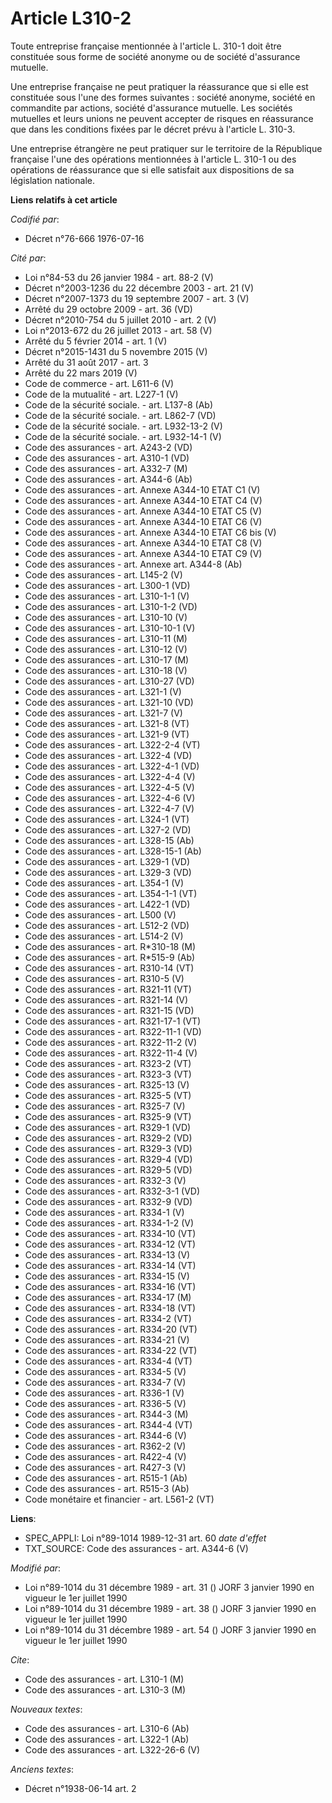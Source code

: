 # Article L310-2

Toute entreprise française mentionnée à l'article L. 310-1 doit être constituée sous forme de société anonyme ou de société
d'assurance mutuelle.

Une entreprise française ne peut pratiquer la réassurance que si elle est constituée sous l'une des formes suivantes :
société anonyme, société en commandite par actions, société d'assurance mutuelle. Les sociétés mutuelles et leurs unions ne
peuvent accepter de risques en réassurance que dans les conditions fixées par le décret prévu à l'article L. 310-3.

Une entreprise étrangère ne peut pratiquer sur le territoire de la République française l'une des opérations mentionnées à
l'article L. 310-1 ou des opérations de réassurance que si elle satisfait aux dispositions de sa législation nationale.

**Liens relatifs à cet article**

_Codifié par_:

  - Décret n°76-666 1976-07-16

_Cité par_:

  - Loi n°84-53 du 26 janvier 1984 - art. 88-2 (V)
  - Décret n°2003-1236 du 22 décembre 2003 - art. 21 (V)
  - Décret n°2007-1373 du 19 septembre 2007 - art. 3 (V)
  - Arrêté du 29 octobre 2009 - art. 36 (VD)
  - Décret n°2010-754 du 5 juillet 2010 - art. 2 (V)
  - Loi n°2013-672 du 26 juillet 2013 - art. 58 (V)
  - Arrêté du 5 février 2014 - art. 1 (V)
  - Décret n°2015-1431 du 5 novembre 2015 (V)
  - Arrêté du 31 août 2017 - art. 3
  - Arrêté du 22 mars 2019 (V)
  - Code de commerce - art. L611-6 (V)
  - Code de la mutualité - art. L227-1 (V)
  - Code de la sécurité sociale. - art. L137-8 (Ab)
  - Code de la sécurité sociale. - art. L862-7 (VD)
  - Code de la sécurité sociale. - art. L932-13-2 (V)
  - Code de la sécurité sociale. - art. L932-14-1 (V)
  - Code des assurances - art. A243-2 (VD)
  - Code des assurances - art. A310-1 (VD)
  - Code des assurances - art. A332-7 (M)
  - Code des assurances - art. A344-6 (Ab)
  - Code des assurances - art. Annexe A344-10 ETAT C1 (V)
  - Code des assurances - art. Annexe A344-10 ETAT C4 (V)
  - Code des assurances - art. Annexe A344-10 ETAT C5 (V)
  - Code des assurances - art. Annexe A344-10 ETAT C6 (V)
  - Code des assurances - art. Annexe A344-10 ETAT C6 bis (V)
  - Code des assurances - art. Annexe A344-10 ETAT C8 (V)
  - Code des assurances - art. Annexe A344-10 ETAT C9 (V)
  - Code des assurances - art. Annexe art. A344-8 (Ab)
  - Code des assurances - art. L145-2 (V)
  - Code des assurances - art. L300-1 (VD)
  - Code des assurances - art. L310-1-1 (V)
  - Code des assurances - art. L310-1-2 (VD)
  - Code des assurances - art. L310-10 (V)
  - Code des assurances - art. L310-10-1 (V)
  - Code des assurances - art. L310-11 (M)
  - Code des assurances - art. L310-12 (V)
  - Code des assurances - art. L310-17 (M)
  - Code des assurances - art. L310-18 (V)
  - Code des assurances - art. L310-27 (VD)
  - Code des assurances - art. L321-1 (V)
  - Code des assurances - art. L321-10 (VD)
  - Code des assurances - art. L321-7 (V)
  - Code des assurances - art. L321-8 (VT)
  - Code des assurances - art. L321-9 (VT)
  - Code des assurances - art. L322-2-4 (VT)
  - Code des assurances - art. L322-4 (VD)
  - Code des assurances - art. L322-4-1 (VD)
  - Code des assurances - art. L322-4-4 (V)
  - Code des assurances - art. L322-4-5 (V)
  - Code des assurances - art. L322-4-6 (V)
  - Code des assurances - art. L322-4-7 (V)
  - Code des assurances - art. L324-1 (VT)
  - Code des assurances - art. L327-2 (VD)
  - Code des assurances - art. L328-15 (Ab)
  - Code des assurances - art. L328-15-1 (Ab)
  - Code des assurances - art. L329-1 (VD)
  - Code des assurances - art. L329-3 (VD)
  - Code des assurances - art. L354-1 (V)
  - Code des assurances - art. L354-1-1 (VT)
  - Code des assurances - art. L422-1 (VD)
  - Code des assurances - art. L500 (V)
  - Code des assurances - art. L512-2 (VD)
  - Code des assurances - art. L514-2 (V)
  - Code des assurances - art. R*310-18 (M)
  - Code des assurances - art. R*515-9 (Ab)
  - Code des assurances - art. R310-14 (VT)
  - Code des assurances - art. R310-5 (V)
  - Code des assurances - art. R321-11 (VT)
  - Code des assurances - art. R321-14 (V)
  - Code des assurances - art. R321-15 (VD)
  - Code des assurances - art. R321-17-1 (VT)
  - Code des assurances - art. R322-11-1 (VD)
  - Code des assurances - art. R322-11-2 (V)
  - Code des assurances - art. R322-11-4 (V)
  - Code des assurances - art. R323-2 (VT)
  - Code des assurances - art. R323-3 (VT)
  - Code des assurances - art. R325-13 (V)
  - Code des assurances - art. R325-5 (VT)
  - Code des assurances - art. R325-7 (V)
  - Code des assurances - art. R325-9 (VT)
  - Code des assurances - art. R329-1 (VD)
  - Code des assurances - art. R329-2 (VD)
  - Code des assurances - art. R329-3 (VD)
  - Code des assurances - art. R329-4 (VD)
  - Code des assurances - art. R329-5 (VD)
  - Code des assurances - art. R332-3 (V)
  - Code des assurances - art. R332-3-1 (VD)
  - Code des assurances - art. R332-9 (VD)
  - Code des assurances - art. R334-1 (V)
  - Code des assurances - art. R334-1-2 (V)
  - Code des assurances - art. R334-10 (VT)
  - Code des assurances - art. R334-12 (VT)
  - Code des assurances - art. R334-13 (V)
  - Code des assurances - art. R334-14 (VT)
  - Code des assurances - art. R334-15 (V)
  - Code des assurances - art. R334-16 (VT)
  - Code des assurances - art. R334-17 (M)
  - Code des assurances - art. R334-18 (VT)
  - Code des assurances - art. R334-2 (VT)
  - Code des assurances - art. R334-20 (VT)
  - Code des assurances - art. R334-21 (V)
  - Code des assurances - art. R334-22 (VT)
  - Code des assurances - art. R334-4 (VT)
  - Code des assurances - art. R334-5 (V)
  - Code des assurances - art. R334-7 (V)
  - Code des assurances - art. R336-1 (V)
  - Code des assurances - art. R336-5 (V)
  - Code des assurances - art. R344-3 (M)
  - Code des assurances - art. R344-4 (VT)
  - Code des assurances - art. R344-6 (V)
  - Code des assurances - art. R362-2 (V)
  - Code des assurances - art. R422-4 (V)
  - Code des assurances - art. R427-3 (V)
  - Code des assurances - art. R515-1 (Ab)
  - Code des assurances - art. R515-3 (Ab)
  - Code monétaire et financier - art. L561-2 (VT)

**Liens**:

  - SPEC_APPLI: Loi n°89-1014 1989-12-31 art. 60 *date d'effet*
  - TXT_SOURCE: Code des assurances - art. A344-6 (V)

_Modifié par_:

  - Loi n°89-1014 du 31 décembre 1989 - art. 31 () JORF 3 janvier 1990 en vigueur le 1er juillet 1990
  - Loi n°89-1014 du 31 décembre 1989 - art. 38 () JORF 3 janvier 1990 en vigueur le 1er juillet 1990
  - Loi n°89-1014 du 31 décembre 1989 - art. 54 () JORF 3 janvier 1990 en vigueur le 1er juillet 1990

_Cite_:

  - Code des assurances - art. L310-1 (M)
  - Code des assurances - art. L310-3 (M)

_Nouveaux textes_:

  - Code des assurances - art. L310-6 (Ab)
  - Code des assurances - art. L322-1 (Ab)
  - Code des assurances - art. L322-26-6 (V)

_Anciens textes_:

  - Décret n°1938-06-14 art. 2
